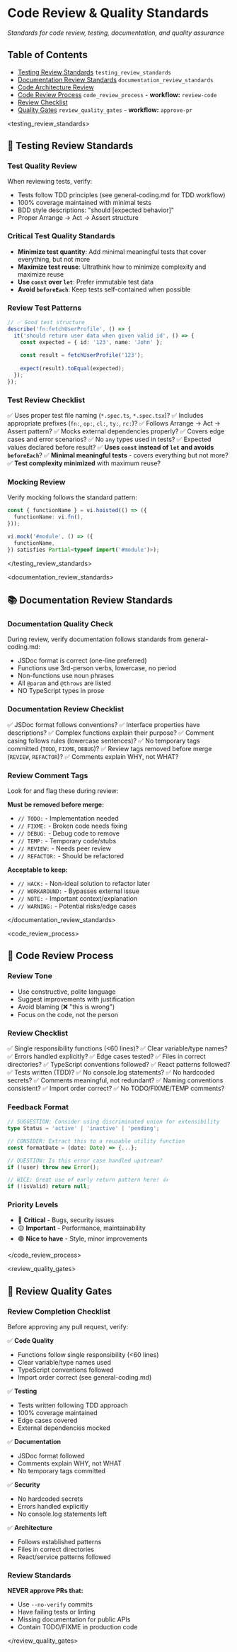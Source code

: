 # Code Review & Quality Standards

*Standards for code review, testing, documentation, and quality assurance*

## Table of Contents

- [Testing Review Standards](#testing_review_standards) `testing_review_standards`
- [Documentation Review Standards](#documentation_review_standards) `documentation_review_standards`
- [Code Architecture Review](#code_architecture_review)
- [Code Review Process](#code_review_process) `code_review_process` - **workflow:** `review-code`
- [Review Checklist](#review_checklist)
- [Quality Gates](#quality_gates) `review_quality_gates` - **workflow:** `approve-pr`

<testing_review_standards>

## 🧪 Testing Review Standards

### Test Quality Review

When reviewing tests, verify:

- Tests follow TDD principles (see general-coding.md for TDD workflow)
- 100% coverage maintained with minimal tests
- BDD style descriptions: "should [expected behavior]"
- Proper Arrange → Act → Assert structure

### Critical Test Quality Standards

- **Minimize test quantity**: Add minimal meaningful tests that cover everything, but not more
- **Maximize test reuse**: Ultrathink how to minimize complexity and maximize reuse
- **Use `const` over `let`**: Prefer immutable test data
- **Avoid `beforeEach`**: Keep tests self-contained when possible

### Review Test Patterns

```typescript
// ✅ Good test structure
describe('fn:fetchUserProfile', () => {
  it('should return user data when given valid id', () => {
    const expected = { id: '123', name: 'John' };
    
    const result = fetchUserProfile('123');
    
    expect(result).toEqual(expected);
  });
});
```

### Test Review Checklist

✅ Uses proper test file naming (`*.spec.ts`, `*.spec.tsx`)?
✅ Includes appropriate prefixes (`fn:`, `op:`, `cl:`, `ty:`, `rc:`)?
✅ Follows Arrange → Act → Assert pattern?
✅ Mocks external dependencies properly?
✅ Covers edge cases and error scenarios?
✅ No `any` types used in tests?
✅ Expected values declared before result?
✅ **Uses `const` instead of `let` and avoids `beforeEach`**?
✅ **Minimal meaningful tests** - covers everything but not more?
✅ **Test complexity minimized** with maximum reuse?

### Mocking Review

Verify mocking follows the standard pattern:

```typescript
const { functionName } = vi.hoisted(() => ({
  functionName: vi.fn(),
}));

vi.mock('#module', () => ({
  functionName,
}) satisfies Partial<typeof import('#module')>);
```

</testing_review_standards>

<documentation_review_standards>

## 📚 Documentation Review Standards

### Documentation Quality Check

During review, verify documentation follows standards from general-coding.md:

- JSDoc format is correct (one-line preferred)
- Functions use 3rd-person verbs, lowercase, no period
- Non-functions use noun phrases
- All `@param` and `@throws` are listed
- NO TypeScript types in prose

### Documentation Review Checklist

✅ JSDoc format follows conventions?
✅ Interface properties have descriptions?
✅ Complex functions explain their purpose?
✅ Comment casing follows rules (lowercase sentences)?
✅ No temporary tags committed (`TODO`, `FIXME`, `DEBUG`)?
✅ Review tags removed before merge (`REVIEW`, `REFACTOR`)?
✅ Comments explain WHY, not WHAT?

### Review Comment Tags

Look for and flag these during review:

**Must be removed before merge:**

- `// TODO:` - Implementation needed
- `// FIXME:` - Broken code needs fixing
- `// DEBUG:` - Debug code to remove
- `// TEMP:` - Temporary code/stubs
- `// REVIEW:` - Needs peer review
- `// REFACTOR:` - Should be refactored

**Acceptable to keep:**

- `// HACK:` - Non-ideal solution to refactor later
- `// WORKAROUND:` - Bypasses external issue
- `// NOTE:` - Important context/explanation
- `// WARNING:` - Potential risks/edge cases

</documentation_review_standards>

<code_review_process>

## 👀 Code Review Process

<workflow name="review-code">

### Review Tone

- Use constructive, polite language
- Suggest improvements with justification
- Avoid blaming (❌ "this is wrong")
- Focus on the code, not the person

### Review Checklist

✅ Single responsibility functions (<60 lines)?
✅ Clear variable/type names?
✅ Errors handled explicitly?
✅ Edge cases tested?
✅ Files in correct directories?
✅ TypeScript conventions followed?
✅ React patterns followed?
✅ Tests written (TDD)?
✅ No console.log statements?
✅ No hardcoded secrets?
✅ Comments meaningful, not redundant?
✅ Naming conventions consistent?
✅ Import order correct?
✅ No TODO/FIXME/TEMP comments?

</workflow>

### Feedback Format

```typescript
// SUGGESTION: Consider using discriminated union for extensibility
type Status = 'active' | 'inactive' | 'pending';

// CONSIDER: Extract this to a reusable utility function
const formatDate = (date: Date) => {...};

// QUESTION: Is this error case handled upstream?
if (!user) throw new Error();

// NICE: Great use of early return pattern here! 👍
if (!isValid) return null;
```

### Priority Levels

- 🔴 **Critical** - Bugs, security issues
- 🟡 **Important** - Performance, maintainability
- 🟢 **Nice to have** - Style, minor improvements

</code_review_process>

<review_quality_gates>

## 🎯 Review Quality Gates

<workflow name="approve-pr">

### Review Completion Checklist

Before approving any pull request, verify:

✅ **Code Quality**

- Functions follow single responsibility (<60 lines)
- Clear variable/type names used
- TypeScript conventions followed
- Import order correct (see general-coding.md)

✅ **Testing**

- Tests written following TDD approach
- 100% coverage maintained
- Edge cases covered
- External dependencies mocked

✅ **Documentation**

- JSDoc format followed
- Comments explain WHY, not WHAT
- No temporary tags committed

✅ **Security**

- No hardcoded secrets
- Errors handled explicitly
- No console.log statements left

✅ **Architecture**

- Follows established patterns
- Files in correct directories
- React/service patterns followed

### Review Standards

**NEVER approve PRs that:**

- Use `--no-verify` commits
- Have failing tests or linting
- Missing documentation for public APIs
- Contain TODO/FIXME in production code

</workflow>

</review_quality_gates>
